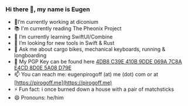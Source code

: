 ### Hi there 👋, my name is Eugen

- 🔭I’m currently working at diconium
- 📚 I'm currently reading The Pheonix Project
- 🌱 I’m currently learning SwiftUI/Combine
- 👯 I’m looking for new tools in Swift & Rust
- 💬 Ask me about cargo bikes, mechanical keyboards, running & longboarding
- 🔑 My PGP Key can be found here [4DB8 C39E 410B 9DDE 069A  7C8A E4CD 8D0E 5A08 D79E](https://keys.openpgp.org/search?q=eugenpirogoff@me.com)
- 📫 You can reach me: eugenpirogoff (at) me (dot) com or at  [https://pirogoff.me](https://pirogoff.me)
- ⚡ Fun fact: i once burned down a house with a pair of matchsticks
- 😄 Pronouns: he/him

